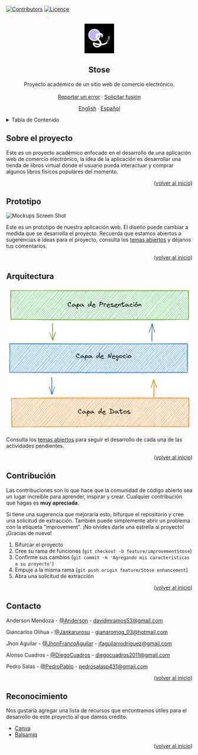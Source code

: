 <div id="top"></div>

<!-- PROJECT SHIELDS -->
[![Contributors][contributors-shield]][contributors-url]
[![Licence](https://img.shields.io/github/license/Ileriayo/markdown-badges?style=for-the-badge)](./LICENSE)


<!-- PROJECT LOGO -->
<br />
<div align="center">
  <a href="https://github.com/Devs-Com/Stose">
    <img src="/.github/images_readme/logo/logoDark.png" alt="Logo" width="80" height="80">
  </a>

  <h2 align="center">Stose</h2>

  <p align="center">
    Proyecto académico de un sitio web de comercio electrónico.
    <br />
    <br />
    <a href="https://github.com/Devs-Com/Stose/issues/new?assignees=&labels=feature&template=bug_report_es.md&title=">Reportar un error</a>
    ·
    <a href="https://github.com/Devs-Com/Stose/issues/new?assignees=&labels=feature&template=feature_request_es.md&title=">Solicitar fusión</a>
  </p>
  <p align="center">
    <a href="/README.md">English</a>
    ·
    <a href="/READMEes.md">Español</a>
  </p>
</div>


<!-- TABLE OF CONTENTS -->
<details>
  <summary>Tabla de Contenido</summary>
  <ol>
    <li>
      <a href="#sobre-el-proyecto">Sobre el proyecto</a>
    </li>
    <li><a href="#prototipo">Prototipo</a></li>
    <li><a href="#arquitectura">Arquitectura</a></li>
    <li><a href="#contribución">Contribución</a></li>
    <li><a href="#contacto">Contacto</a></li>
    <li><a href="#reconocimiento">Reconocimiento</a></li>
  </ol>
</details>


<!-- ABOUT THE PROJECT -->
## Sobre el proyecto

Este es un proyecto académico enfocado en el desarrollo de una aplicación web de comercio electrónico, la idea de la aplicación es desarrollar una tienda de libros virtual donde el usuario pueda interactuar y comprar algunos libros físicos populares del momento.

<p align="right">(<a href="#top">volver al inicio</a>)</p>



<!-- MOCKUPS -->
## Prototipo

![Mockups Screen Shot][mockups-screenshot]

Este es un prototipo de nuestra aplicación web. El diseño puede cambiar a medida que se desarrolla el proyecto. Recuerda que estamos abiertos a sugerencias e ideas para el proyecto, consulta los [temas abiertos](https://github.com/Devs-Com/Stose/issues) y déjanos tus comentarios.

<p align="right">(<a href="#top">volver al inicio</a>)</p>


<!-- ROADMAP -->
## Arquitectura

![Architech Name Screen Shot][architech-screenshot]

Consulta los [temas abiertos](https://github.com/Devs-Com/Stose/issues) para seguir el desarrollo de cada una de las actividades pendientes.

<p align="right">(<a href="#top">volver al inicio</a>)</p>


<!-- CONTRIBUTING -->
## Contribución

Las contribuciones son lo que hace que la comunidad de código abierto sea un lugar increíble para aprender, inspirar y crear. Cualquier contribución que hagas es **muy apreciada**.

Si tiene una sugerencia que mejoraría esto, bifurque el repositorio y cree una solicitud de extracción. También puede simplemente abrir un problema con la etiqueta "improvement". ¡No olvides darle una estrella al proyecto! ¡Gracias de nuevo!

1. Bifurcar el proyecto
2. Cree su rama de funciones (`git checkout -b feature/improvementStose`)
3. Confirme sus cambios (`git commit -m 'Agregando mis características a su proyecto'`)
4. Empuje a la misma rama (`git push origin feature/Stose enhancement`)
5. Abra una solicitud de extracción

<p align="right">(<a href="#top">volver al inicio</a>)</p>



<!-- CONTACT -->
## Contacto

Anderson Mendoza - [@Anderson](https://www.linkedin.com/in/anderson-mendoza-ramos-7551141b7/) - davidmramos53@gmail.com

Giancarlos Olihua - [@Jankarurosu](https://github.com/Jankarurosu) - gianaromog_03@hotmail.com

Jhon Aguilar - [@JhonFrancoAguilar](https://www.linkedin.com/in/jhon-franco-aguilar-rodriguez-223564225/) - jfaguilarrodriguez@gmail.com

Alonso Cuadros - [@DiegoCuadros](https://github.com/DiegoCuadros) - diegocuadros2011@gmail.com

Pedro Salas - [@PedroPablo](https://github.com/pedropablosalas) - pedrosalasp431@gmail.com

<p align="right">(<a href="#top">volver al inicio</a>)</p>



<!-- ACKNOWLEDGMENTS -->
## Reconocimiento

Nos gustaría agregar una lista de recursos que encontramos útiles para el desarrollo de este proyecto al que damos crédito.

* [Canva](https://www.canva.com/)
* [Balsamiq](https://balsamiq.cloud/)

<p align="right">(<a href="#top">volver al inicio</a>)</p>

<!-- MARKDOWN LINKS & IMAGES -->
<!-- https://www.markdownguide.org/basic-syntax/#reference-style-links -->
[contributors-shield]: https://img.shields.io/badge/CONTRIBUIDORES-5-green?style=for-the-badge
[contributors-url]: https://github.com/Devs-Com/Stose/graphs/contributors
[architech-screenshot]: .github/images_readme/architech/threeLevelArchitectureEs.png
[mockups-screenshot]: .github/images_readme/mockups/allMockups.png
